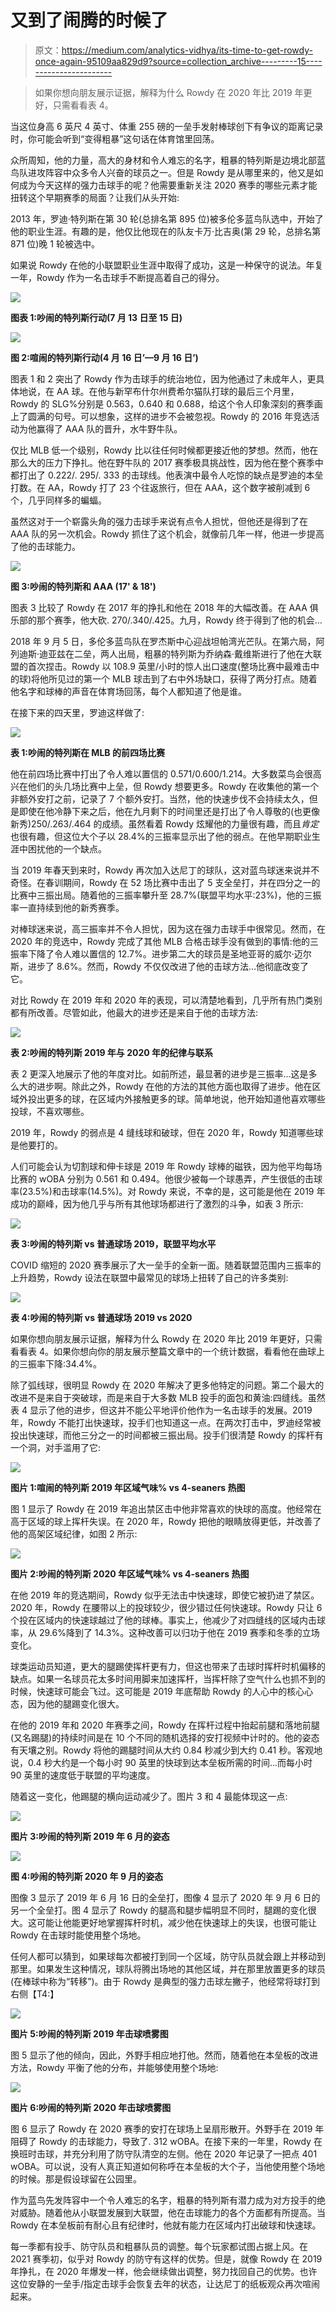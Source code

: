 # 又到了闹腾的时候了

> 原文：<https://medium.com/analytics-vidhya/its-time-to-get-rowdy-once-again-95109aa829d9?source=collection_archive---------15----------------------->

> 如果你想向朋友展示证据，解释为什么 Rowdy 在 2020 年比 2019 年更好，只需看看表 4。

当这位身高 6 英尺 4 英寸、体重 255 磅的一垒手发射棒球创下有争议的距离记录时，你可能会听到“变得粗暴”这句话在体育馆里回荡。

众所周知，他的力量，高大的身材和令人难忘的名字，粗暴的特列斯是边境北部蓝鸟队进攻阵容中众多令人兴奋的球员之一。但是 Rowdy 是从哪里来的，他又是如何成为今天这样的强力击球手的呢？他需要重新关注 2020 赛季的哪些元素才能扭转这个早期赛季的局面？让我们从头开始:

2013 年，罗迪·特列斯在第 30 轮(总排名第 895 位)被多伦多蓝鸟队选中，开始了他的职业生涯。有趣的是，他仅比他现在的队友卡万·比吉奥(第 29 轮，总排名第 871 位)晚 1 轮被选中。

如果说 Rowdy 在他的小联盟职业生涯中取得了成功，这是一种保守的说法。年复一年，Rowdy 作为一名击球手不断提高着自己的得分。

![](img/550ff5dacab545e164ca32f674740753.png)

**图表 1:吵闹的特列斯行动(7 月 13 日至 15 日)**

![](img/a77399cc4582ce3a4479c9e03f2948eb.png)

**图 2:喧闹的特列斯行动(4 月 16 日’—9 月 16 日’)**

图表 1 和 2 突出了 Rowdy 作为击球手的统治地位，因为他通过了未成年人，更具体地说，在 AA 球。在他与新罕布什尔州费希尔猫队打球的最后三个月里，Rowdy 的 SLG%分别是 0.563，0.640 和 0.688，给这个令人印象深刻的赛季画上了圆满的句号。可以想象，这样的进步不会被忽视。Rowdy 的 2016 年竞选活动为他赢得了 AAA 队的晋升，水牛野牛队。

仅比 MLB 低一个级别，Rowdy 比以往任何时候都更接近他的梦想。然而，他在那么大的压力下挣扎。他在野牛队的 2017 赛季极具挑战性，因为他在整个赛季中都打出了 0.222/. 295/. 333 的击球线。他表演中最令人吃惊的缺点是罗迪的本垒打数。在 AA，Rowdy 打了 23 个往返旅行，但在 AAA，这个数字被削减到 6 个，几乎同样多的蝙蝠。

虽然这对于一个崭露头角的强力击球手来说有点令人担忧，但他还是得到了在 AAA 队的另一次机会。Rowdy 抓住了这个机会，就像前几年一样，他进一步提高了他的击球能力。

![](img/62b2d596f4df9a12935d2da0247ac48e.png)

**图 3:吵闹的特列斯和 AAA (17' & 18')**

图表 3 比较了 Rowdy 在 2017 年的挣扎和他在 2018 年的大幅改善。在 AAA 俱乐部的那个赛季，他大砍. 270/.340/.425。九月，Rowdy 终于得到了他的机会…

2018 年 9 月 5 日，多伦多蓝鸟队在罗杰斯中心迎战坦帕湾光芒队。在第六局，阿列迪斯·迪亚兹在二垒，两人出局，粗暴的特列斯为乔纳森·戴维斯进行了他在大联盟的首次捏击。Rowdy 以 108.9 英里/小时的惊人出口速度(整场比赛中最难击中的球)将他所见过的第一个 MLB 球击到了右中外场缺口，获得了两分打点。随着他名字和球棒的声音在体育场回荡，每个人都知道了他是谁。

在接下来的四天里，罗迪这样做了:

![](img/e334f3f38f6815ec12452fea00359bdd.png)

**表 1:吵闹的特列斯在 MLB 的前四场比赛**

他在前四场比赛中打出了令人难以置信的 0.571/0.600/1.214。大多数菜鸟会很高兴在他们的头几场比赛中上垒，但 Rowdy 想要更多。Rowdy 在收集他的第一个非额外安打之前，记录了 7 个额外安打。当然，他的快速步伐不会持续太久，但是即使在他冷静下来之后，他在九月剩下的时间里还是打出了令人尊敬的(也更像新秀)250/.263/.464 的成绩。虽然看着 Rowdy 炫耀他的力量很有趣，而且*肯定*也很有趣，但这位大个子以 28.4%的三振率显示出了他的弱点。在他早期职业生涯中困扰他的一个缺点。

当 2019 年春天到来时，Rowdy 再次加入达尼丁的球队，这对蓝鸟球迷来说并不奇怪。在春训期间，Rowdy 在 52 场比赛中击出了 5 支全垒打，并在四分之一的比赛中三振出局。随着他的三振率攀升至 28.7%(联盟平均水平:23%)，他的三振率一直持续到他的新秀赛季。

对棒球迷来说，高三振率并不令人担忧，因为这在强力击球手中很常见。然而，在 2020 年的竞选中，Rowdy 完成了其他 MLB 合格击球手没有做到的事情:他的三振率下降了令人难以置信的 12.7%。进步第二大的球员是圣地亚哥的威尔·迈尔斯，进步了 8.6%。然而，Rowdy 不仅仅改进了他的击球方法…他彻底改变了它。

对比 Rowdy 在 2019 年和 2020 年的表现，可以清楚地看到，几乎所有热门类别都有所改善。尽管如此，他最大的进步还是来自于他的击球方法:

![](img/46d5a71b7c8bc62371ffb8f92802094d.png)

**表 2:吵闹的特列斯 2019 年与 2020 年的纪律与联系**

表 2 更深入地展示了他的年度对比。如前所述，最显著的进步是三振率…这是多么大的进步啊。除此之外，Rowdy 在他的方法的其他方面也取得了进步。他在区域外投出更多的球，在区域内外接触更多的球。简单地说，他开始知道他喜欢哪些投球，不喜欢哪些。

2019 年，Rowdy 的弱点是 4 缝线球和破球，但在 2020 年，Rowdy 知道哪些球是他要打的。

人们可能会认为切割球和伸卡球是 2019 年 Rowdy 球棒的磁铁，因为他平均每场比赛的 wOBA 分别为 0.561 和 0.494。他很少被每一个球愚弄，产生很低的击球率(23.5%)和击球率(14.5%)。对 Rowdy 来说，不幸的是，这可能是他在 2019 年成功的巅峰，因为他几乎与所有其他球场都进行了激烈的斗争，如表 3 所示:

![](img/f0f1f4de2d7d1a59b5666863bfce249e.png)

**表 3:吵闹的特列斯 vs 普通球场 2019，联盟平均水平**

COVID 缩短的 2020 赛季展示了大一垒手的全新一面。随着联盟范围内三振率的上升趋势，Rowdy 设法在联盟中最常见的球场上扭转了自己的许多类别:

![](img/2c14430ad755c168247abd4890ec9ff1.png)

**表 4:吵闹的特列斯 vs 普通球场 2019 vs 2020**

如果你想向朋友展示证据，解释为什么 Rowdy 在 2020 年比 2019 年更好，只需看看表 4。如果你想向你的朋友展示整篇文章中的一个统计数据，看看他在曲球上的三振率下降:34.4%。

除了弧线球，很明显 Rowdy 在 2020 年解决了更多他特定的问题。第二个最大的改进不是来自于突破球，而是来自于大多数 MLB 投手的面包和黄油:四缝线。虽然表 4 显示了他的进步，但这并不能公平地评价他作为一名击球手的发展。2019 年，Rowdy 不能打出快速球，投手们也知道这一点。在两次打击中，罗迪经常被投出快速球，而他三分之一的时间都被三振出局。投手们很清楚 Rowdy 的挥杆有一个洞，对手滥用了它:

![](img/8d7438459c6c6d89c4fddc7cc3217ca9.png)

**图片 1:喧闹的特列斯 2019 年区域气味% vs 4-seaners 热图**

图 1 显示了 Rowdy 在 2019 年追出禁区击中他非常喜欢的快球的高度。他经常在高于区域的球上挥杆失误。在 2020 年，Rowdy 把他的眼睛放得更低，并改善了他的高架区域纪律，如图 2 所示:

![](img/f310d53fb764d47e55a6c7da27ccd093.png)

**图片 2:吵闹的特列斯 2020 年区域气味% vs 4-seaners 热图**

在他 2019 年的竞选期间，Rowdy 似乎无法击中快速球，即使它被扔进了禁区。2020 年，Rowdy 在腰带以上的投球较少，很少错过任何快速球。Rowdy 只让 6 个投在区域内的快速球越过了他的球棒。事实上，他减少了对四缝线的区域内击球率，从 29.6%降到了 14.3%。这种改善可以归功于他在 2019 赛季和冬季的立场变化。

球类运动员知道，更大的腿踢使挥杆更有力，但这也带来了击球时挥杆时机偏移的缺点。如果一名球员花太多时间用脚来加速挥杆，当挥杆除了空气什么也抓不到的时候，快速球可能会飞过。这可能是 2019 年底帮助 Rowdy 的人心中的核心心态，因为他的腿踢变化很大。

在他的 2019 年和 2020 年赛季之间，Rowdy 在挥杆过程中抬起前腿和落地前腿(又名踢腿)的持续时间是在 10 个不同的随机选择的安打视频中计时的。他的姿态有天壤之别。Rowdy 将他的踢腿时间从大约 0.84 秒减少到大约 0.41 秒。客观地说，0.4 秒大约是一个每小时 90 英里的快球到达本垒板所需的时间…而每小时 90 英里的速度低于联盟的平均速度。

随着这一变化，他踢腿的横向运动减少了。图片 3 和 4 最能体现这一点:

![](img/02cbd9ec05e1068b08dfe2be45ca4c8b.png)

**图片 3:吵闹的特列斯 2019 年 6 月的姿态**

![](img/54b17d302aaf0f037f7658d0824276fd.png)

**图 4:吵闹的特列斯 2020 年 9 月的姿态**

图像 3 显示了 2019 年 6 月 16 日的全垒打，图像 4 显示了 2020 年 9 月 6 日的另一个全垒打。图 4 显示了 Rowdy 的腿高和腿步幅明显不同时，腿踢的变化很大。这可能让他能更好地掌握挥杆时机，减少他在快速球上的失误，也很可能让 Rowdy 在击球时能使用整个场地。

任何人都可以猜到，如果球每次都被打到同一个区域，防守队员就会跟上并移动到那里。如果发生这种情况，球队将腾出场地的其他区域，并在那里放置更多的球员(在棒球中称为“转移”)。由于 Rowdy 是典型的强力击球左撇子，他经常将球打到右侧【T4:】

![](img/f5eeb88c5e90eb06a9cc1551f16ea2a6.png)

**图片 5:吵闹的特列斯 2019 年击球喷雾图**

图 5 显示了他的倾向，因此，外野手相应地打他。然而，随着他在本垒板的改进方法，Rowdy 平衡了他的分布，并能够使用整个场地:

![](img/f30cbad57c0acf9c79ab3787d17b3711.png)

**图片 6:吵闹的特列斯 2020 年击球喷雾图**

图 6 显示了 Rowdy 在 2020 赛季的安打在球场上呈扇形散开。外野手在 2019 年阻碍了 Rowdy 的击球能力，导致了. 312 wOBA。在接下来的一年里，Rowdy 在换班时击球，并充分利用了防守队清空的左侧。他在 2020 年记录了一把点 401 wOBA。可以说，没有人真正知道如何称呼在本垒板的大个子，当他使用整个场地的时候。那是假设球留在公园里。

作为蓝鸟先发阵容中一个令人难忘的名字，粗暴的特列斯有潜力成为对方投手的绝对威胁。随着他从小联盟发展到大联盟，他在击球能力的各个方面都有所提高。当 Rowdy 在本垒板前有耐心且有纪律时，他就有能力在区域内打出破球和快速球。

每一季都有投手、防守队员和粗暴队员的调整。每个玩家都试图占据上风。在 2021 赛季初，似乎对 Rowdy 的防守有这样的优势。但是，就像 Rowdy 在 2019 年挣扎，在 2020 年爆发一样，他会继续做出调整，努力找回自己的优势。也许这位安静的一垒手/指定击球手会恢复去年的状态，让达尼丁的纸板观众再次喧闹起来。